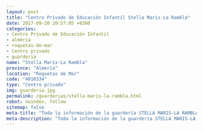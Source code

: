 ```yaml
---
layout: post
title: "Centro Privado de Educación Infantil Stella Maris-La Rambla"
date: 2017-09-20 20:57:05 +0200
categories:
- Centro Privado de Educación Infantil
- almeria
- roquetas-de-mar
- Centro privado
- guarderia
name: "Stella Maris-La Rambla"
province: "Almería"
location: "Roquetas de Mar"
code: "4010334"
type: "Centro privado"
img: guarderia.jpg
permalink: /guarderias/stella-maris-la-rambla.html
robot: noindex, follow
sitemap: false
meta-title: "Toda la información de la guardería STELLA MARIS-LA RAMBLA"
meta-description: "Toda la información de la guardería STELLA MARIS-LA RAMBLA"
---
```

